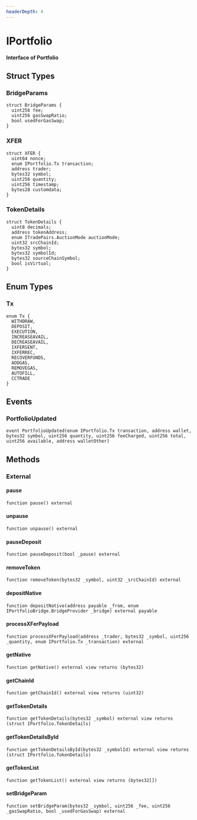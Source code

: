 ```yaml
---
headerDepth: 4
---
```


# IPortfolio

**Interface of Portfolio**

## Struct Types

### BridgeParams

```solidity
struct BridgeParams {
  uint256 fee;
  uint256 gasSwapRatio;
  bool usedForGasSwap;
}
```
### XFER

```solidity
struct XFER {
  uint64 nonce;
  enum IPortfolio.Tx transaction;
  address trader;
  bytes32 symbol;
  uint256 quantity;
  uint256 timestamp;
  bytes28 customdata;
}
```
### TokenDetails

```solidity
struct TokenDetails {
  uint8 decimals;
  address tokenAddress;
  enum ITradePairs.AuctionMode auctionMode;
  uint32 srcChainId;
  bytes32 symbol;
  bytes32 symbolId;
  bytes32 sourceChainSymbol;
  bool isVirtual;
}
```

## Enum Types

### Tx

```solidity
enum Tx {
  WITHDRAW,
  DEPOSIT,
  EXECUTION,
  INCREASEAVAIL,
  DECREASEAVAIL,
  IXFERSENT,
  IXFERREC,
  RECOVERFUNDS,
  ADDGAS,
  REMOVEGAS,
  AUTOFILL,
  CCTRADE
}
```

## Events

### PortfolioUpdated

```solidity:no-line-numbers
event PortfolioUpdated(enum IPortfolio.Tx transaction, address wallet, bytes32 symbol, uint256 quantity, uint256 feeCharged, uint256 total, uint256 available, address walletOther)
```

## Methods

### External

#### pause

```solidity:no-line-numbers
function pause() external
```

#### unpause

```solidity:no-line-numbers
function unpause() external
```

#### pauseDeposit

```solidity:no-line-numbers
function pauseDeposit(bool _pause) external
```

#### removeToken

```solidity:no-line-numbers
function removeToken(bytes32 _symbol, uint32 _srcChainId) external
```

#### depositNative

```solidity:no-line-numbers
function depositNative(address payable _from, enum IPortfolioBridge.BridgeProvider _bridge) external payable
```

#### processXFerPayload

```solidity:no-line-numbers
function processXFerPayload(address _trader, bytes32 _symbol, uint256 _quantity, enum IPortfolio.Tx _transaction) external
```

#### getNative

```solidity:no-line-numbers
function getNative() external view returns (bytes32)
```

#### getChainId

```solidity:no-line-numbers
function getChainId() external view returns (uint32)
```

#### getTokenDetails

```solidity:no-line-numbers
function getTokenDetails(bytes32 _symbol) external view returns (struct IPortfolio.TokenDetails)
```

#### getTokenDetailsById

```solidity:no-line-numbers
function getTokenDetailsById(bytes32 _symbolId) external view returns (struct IPortfolio.TokenDetails)
```

#### getTokenList

```solidity:no-line-numbers
function getTokenList() external view returns (bytes32[])
```

#### setBridgeParam

```solidity:no-line-numbers
function setBridgeParam(bytes32 _symbol, uint256 _fee, uint256 _gasSwapRatio, bool _usedForGasSwap) external
```

